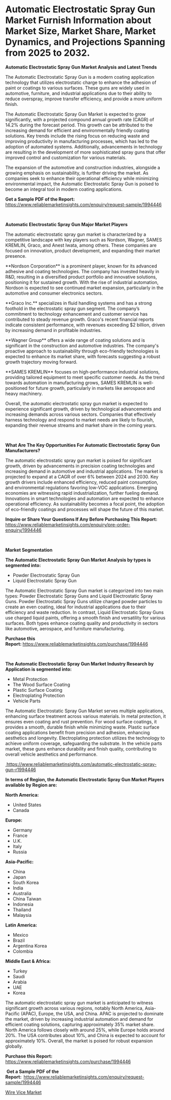 <p><h1>Automatic Electrostatic Spray Gun Market Furnish Information about Market Size, Market Share, Market Dynamics, and Projections Spanning from 2025 to 2032.</h1></p><p><strong>Automatic Electrostatic Spray Gun Market Analysis and Latest Trends</strong></p>
<p><p>The Automatic Electrostatic Spray Gun is a modern coating application technology that utilizes electrostatic charge to enhance the adhesion of paint or coatings to various surfaces. These guns are widely used in automotive, furniture, and industrial applications due to their ability to reduce overspray, improve transfer efficiency, and provide a more uniform finish. </p><p>The Automatic Electrostatic Spray Gun Market is expected to grow significantly, with a projected compound annual growth rate (CAGR) of 14.2% during the forecast period. This growth can be attributed to the increasing demand for efficient and environmentally friendly coating solutions. Key trends include the rising focus on reducing waste and improving productivity in manufacturing processes, which has led to the adoption of automated systems. Additionally, advancements in technology are resulting in the development of more sophisticated spray guns that offer improved control and customization for various materials.</p><p>The expansion of the automotive and construction industries, alongside a growing emphasis on sustainability, is further driving the market. As companies seek to enhance their operational efficiency while minimizing environmental impact, the Automatic Electrostatic Spray Gun is poised to become an integral tool in modern coating applications.</p></p>
<p><strong>Get a Sample PDF of the Report:&nbsp;</strong> <a href="https://www.reliablemarketinsights.com/enquiry/request-sample/1994446?utm_campaign=1835&utm_medium=2&utm_source=Github&utm_content=ia&utm_term=20022025&utm_id=automatic-electrostatic-spray-gun">https://www.reliablemarketinsights.com/enquiry/request-sample/1994446</a></p>
<p>&nbsp;</p>
<p><strong>Automatic Electrostatic Spray Gun Major Market Players</strong></p>
<p><p>The automatic electrostatic spray gun market is characterized by a competitive landscape with key players such as Nordson, Wagner, SAMES KREMLIN, Graco, and Anest Iwata, among others. These companies are focused on innovation, product development, and expanding their market presence.</p><p>**Nordson Corporation** is a prominent player, known for its advanced adhesive and coating technologies. The company has invested heavily in R&D, resulting in a diversified product portfolio and innovative solutions, positioning it for sustained growth. With the rise of industrial automation, Nordson is expected to see continued market expansion, particularly in the automotive and consumer electronics sectors.</p><p>**Graco Inc.** specializes in fluid handling systems and has a strong foothold in the electrostatic spray gun segment. The company’s commitment to technology enhancement and customer service has contributed to steady revenue growth. Graco's recent financial reports indicate consistent performance, with revenues exceeding $2 billion, driven by increasing demand in profitable industries.</p><p>**Wagner Group** offers a wide range of coating solutions and is significant in the construction and automotive industries. The company's proactive approach to sustainability through eco-friendly technologies is expected to enhance its market share, with forecasts suggesting a robust growth trajectory moving forward.</p><p>**SAMES KREMLIN** focuses on high-performance industrial solutions, providing tailored equipment to meet specific customer needs. As the trend towards automation in manufacturing grows, SAMES KREMLIN is well-positioned for future growth, particularly in markets like aerospace and heavy machinery.</p><p>Overall, the automatic electrostatic spray gun market is expected to experience significant growth, driven by technological advancements and increasing demands across various sectors. Companies that effectively harness technology and respond to market needs are likely to flourish, expanding their revenue streams and market share in the coming years.</p></p>
<p>&nbsp;</p>
<p><strong>What Are The Key Opportunities For Automatic Electrostatic Spray Gun Manufacturers?</strong></p>
<p><p>The automatic electrostatic spray gun market is poised for significant growth, driven by advancements in precision coating technologies and increasing demand in automotive and industrial applications. The market is projected to expand at a CAGR of over 6% between 2024 and 2030. Key growth drivers include enhanced efficiency, reduced paint consumption, and environmental regulations favoring low-VOC applications. Emerging economies are witnessing rapid industrialization, further fueling demand. Innovations in smart technologies and automation are expected to enhance operational efficiency. As sustainability becomes a focal point, the adoption of eco-friendly coatings and processes will shape the future of this market.</p></p>
<p><strong>Inquire or Share Your Questions If Any Before Purchasing This Report:</strong> <a href="https://www.reliablemarketinsights.com/enquiry/pre-order-enquiry/1994446?utm_campaign=1835&utm_medium=2&utm_source=Github&utm_content=ia&utm_term=20022025&utm_id=automatic-electrostatic-spray-gun">https://www.reliablemarketinsights.com/enquiry/pre-order-enquiry/1994446</a></p>
<p>&nbsp;</p>
<p><strong>Market Segmentation</strong></p>
<p><strong>The Automatic Electrostatic Spray Gun Market Analysis by types is segmented into:</strong></p>
<p><ul><li>Powder Electrostatic Spray Gun</li><li>Liquid Electrostatic Spray Gun</li></ul></p>
<p><p>The Automatic Electrostatic Spray Gun market is categorized into two main types: Powder Electrostatic Spray Guns and Liquid Electrostatic Spray Guns. Powder Electrostatic Spray Guns utilize charged powder particles to create an even coating, ideal for industrial applications due to their efficiency and waste reduction. In contrast, Liquid Electrostatic Spray Guns use charged liquid paints, offering a smooth finish and versatility for various surfaces. Both types enhance coating quality and productivity in sectors like automotive, aerospace, and furniture manufacturing.</p></p>
<p><strong>Purchase this Report:&nbsp;</strong><a href="https://www.reliablemarketinsights.com/purchase/1994446?utm_campaign=1835&utm_medium=2&utm_source=Github&utm_content=ia&utm_term=20022025&utm_id=automatic-electrostatic-spray-gun">https://www.reliablemarketinsights.com/purchase/1994446</a></p>
<p>&nbsp;</p>
<p><strong>The Automatic Electrostatic Spray Gun Market Industry Research by Application is segmented into:</strong></p>
<p><ul><li>Metal Protection</li><li>The Wood Surface Coating</li><li>Plastic Surface Coating</li><li>Electroplating Protection</li><li>Vehicle Parts</li></ul></p>
<p><p>The Automatic Electrostatic Spray Gun Market serves multiple applications, enhancing surface treatment across various materials. In metal protection, it ensures even coating and rust prevention. For wood surface coatings, it provides a smooth, durable finish while minimizing waste. Plastic surface coating applications benefit from precision and adhesion, enhancing aesthetics and longevity. Electroplating protection utilizes the technology to achieve uniform coverage, safeguarding the substrate. In the vehicle parts market, these guns enhance durability and finish quality, contributing to overall vehicle aesthetics and performance.</p></p>
<p><a href="https://www.reliablemarketinsights.com/automatic-electrostatic-spray-gun-r1994446?utm_campaign=1835&utm_medium=2&utm_source=Github&utm_content=ia&utm_term=20022025&utm_id=automatic-electrostatic-spray-gun">&nbsp;https://www.reliablemarketinsights.com/automatic-electrostatic-spray-gun-r1994446</a></p>
<p><strong>In terms of Region, the Automatic Electrostatic Spray Gun Market Players available by Region are:</strong></p>
<p>
    <p> <strong> North America: </strong>
        <ul>
            <li>United States</li>
            <li>Canada</li>
        </ul>
        </p> 
    <p> <strong> Europe: </strong>
        <ul>
            <li>Germany</li>
            <li>France</li>
            <li>U.K.</li>
            <li>Italy</li>
            <li>Russia</li>
        </ul>
        </p> 
    <p> <strong> Asia-Pacific: </strong>
        <ul>
            <li>China</li>
            <li>Japan</li>
            <li>South Korea</li>
            <li>India</li>
            <li>Australia</li>
            <li>China Taiwan</li>
            <li>Indonesia</li>
            <li>Thailand</li>
            <li>Malaysia</li>
        </ul>
        </p> 
    <p> <strong> Latin America: </strong>
        <ul>
            <li>Mexico</li>
            <li>Brazil</li>
            <li>Argentina Korea</li>
            <li>Colombia</li>
        </ul>
        </p> 
    <p> <strong> Middle East & Africa: </strong>
        <ul>
            <li>Turkey</li>
            <li>Saudi</li>
            <li>Arabia</li>
            <li>UAE</li>
            <li>Korea</li>
        </ul>
    </p>
    </p>
<p><p>The automatic electrostatic spray gun market is anticipated to witness significant growth across various regions, notably North America, Asia-Pacific (APAC), Europe, the USA, and China. APAC is projected to dominate the market, driven by increasing industrial automation and demand for efficient coating solutions, capturing approximately 35% market share. North America follows closely with around 25%, while Europe holds around 20%. The USA contributes about 10%, and China is expected to account for approximately 10%. Overall, the market is poised for robust expansion globally.</p></p>
<p><strong>Purchase this Report: </strong><a href="https://www.reliablemarketinsights.com/purchase/1994446?utm_campaign=1835&utm_medium=2&utm_source=Github&utm_content=ia&utm_term=20022025&utm_id=automatic-electrostatic-spray-gun">https://www.reliablemarketinsights.com/purchase/1994446</a></p>
<p>&nbsp;<strong>Get a Sample PDF of the Report:&nbsp;&nbsp;</strong><a href="https://www.reliablemarketinsights.com/enquiry/request-sample/1994446?utm_campaign=1835&utm_medium=2&utm_source=Github&utm_content=ia&utm_term=20022025&utm_id=automatic-electrostatic-spray-gun">https://www.reliablemarketinsights.com/enquiry/request-sample/1994446</a></p>
<p><strong></strong></p>
<p><p><a href="https://github.com/marlanamarvn/Market-Research-Report-List-1/blob/main/wire-vice-market.md?utm_campaign=1835&utm_medium=2&utm_source=Github&utm_content=ia&utm_term=20022025&utm_id=automatic-electrostatic-spray-gun">Wire Vice Market</a></p></p>